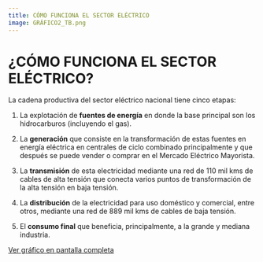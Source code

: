```yaml
---
title: CÓMO FUNCIONA EL SECTOR ELÉCTRICO
image: GRÁFICO2_TB.png
---
```


# ¿CÓMO FUNCIONA EL SECTOR ELÉCTRICO?

La cadena productiva del sector eléctrico nacional tiene cinco etapas: 

1. La explotación de **fuentes de energía** en donde la base principal son los hidrocarburos (incluyendo el gas).

2. La **generación** que consiste en la transformación de estas fuentes en energía eléctrica en centrales de ciclo combinado principalmente y que después se puede vender o comprar en el Mercado Eléctrico Mayorista.
   
3. La **transmisión** de esta electricidad mediante una red de 110 mil kms de cables de alta tensión que conecta varios puntos de transformación de la alta tensión en baja tensión.
   
4. La **distribución** de la electricidad para uso doméstico y comercial, entre otros, mediante una red de 889 mil kms de cables de baja tensión.
   
5. El **consumo final** que beneficia, principalmente, a la grande y mediana industria.     

<a class="btn btn-secondary" href="https://projectpoder.github.io/voltios-y-negocios/assets/img/GR%C3%81FICO2_TB.png" target="_blank">Ver gráfico en pantalla completa</a>
